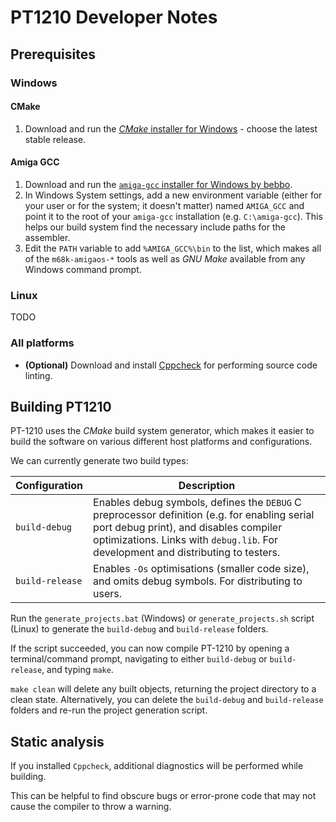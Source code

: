 # PT1210 Developer Notes

## Prerequisites

### Windows

#### CMake
1. Download and run the [*CMake* installer for Windows](https://cmake.org/download/) - choose the latest stable release.

#### Amiga GCC
1. Download and run the [`amiga-gcc` installer for Windows by bebbo](https://franke.ms/download/setup-amiga-gcc.exe).
3. In Windows System settings, add a new environment variable (either for your user or for the system; it doesn't matter) named `AMIGA_GCC` and point it to the root of your `amiga-gcc` installation (e.g. `C:\amiga-gcc`). This helps our build system find the necessary include paths for the assembler.
4. Edit the `PATH` variable to add `%AMIGA_GCC%\bin` to the list, which makes all of the `m68k-amigaos-*` tools as well as *GNU Make* available from any Windows command prompt.

### Linux
TODO

### All platforms

* __(Optional)__ Download and install [Cppcheck](http://cppcheck.sourceforge.net/) for performing source code linting.

## Building PT1210

PT-1210 uses the *CMake* build system generator, which makes it easier to build the software on various different host platforms and configurations.

We can currently generate two build types:

| Configuration | Description |
|---------------|-------------|
| `build-debug` | Enables debug symbols, defines the `DEBUG` C preprocessor definition (e.g. for enabling serial port debug print), and disables compiler optimizations. Links with `debug.lib`. For development and distributing to testers. |
| `build-release` | Enables `-Os` optimisations (smaller code size), and omits debug symbols. For distributing to users. |

Run the `generate_projects.bat` (Windows) or `generate_projects.sh` script (Linux) to generate the `build-debug` and `build-release` folders.

If the script succeeded, you can now compile PT-1210 by opening a terminal/command prompt, navigating to either `build-debug` or `build-release`, and typing `make`.

`make clean` will delete any built objects, returning the project directory to a clean state. Alternatively, you can delete the `build-debug` and `build-release` folders and re-run the project generation script.

## Static analysis

If you installed `Cppcheck`, additional diagnostics will be performed while building.

This can be helpful to find obscure bugs or error-prone code that may not cause the compiler to throw a warning.